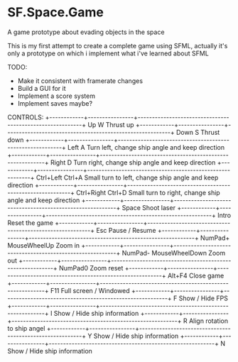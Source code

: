 # SF.Space.Game
A game prototype about evading objects in the space

This is my first attempt to create a complete game using SFML, actually it's only a prototype on which i implement what i've learned about SFML

TODO:
- Make it consistent with framerate changes
- Build a GUI for it
- Implement a score system
- Implement saves maybe?

CONTROLS:
+------------+----------------+----------------------------------------------------------+
  Up           W                Thrust up
+------------+----------------+----------------------------------------------------------+
  Down         S                Thrust down
+------------+----------------+----------------------------------------------------------+
  Left         A                Turn left, change ship angle and keep direction
+------------+----------------+----------------------------------------------------------+
  Right        D                Turn right, change ship angle and keep direction
+------------+----------------+----------------------------------------------------------+
  Ctrl+Left    Ctrl+A           Small turn to left, change ship angle and keep direction
+------------+----------------+----------------------------------------------------------+
  Ctrl+Right   Ctrl+D           Small turn to right, change ship angle and keep direction
+------------+----------------+----------------------------------------------------------+
  Space                         Shoot laser
+------------+----------------+----------------------------------------------------------+
  Intro                         Reset the game
+------------+----------------+----------------------------------------------------------+
  Esc                           Pause / Resume
+------------+----------------+----------------------------------------------------------+
  NumPad+      MouseWheelUp     Zoom in
+------------+----------------+----------------------------------------------------------+
  NumPad-      MouseWheelDown   Zoom out
+------------+----------------+----------------------------------------------------------+
  NumPad0                       Zoom reset
+------------+----------------+----------------------------------------------------------+
  Alt+F4                        Close game
+------------+----------------+----------------------------------------------------------+
  F11                           Full screen / Windowed
+------------+----------------+----------------------------------------------------------+
  F                             Show / Hide FPS
+------------+----------------+----------------------------------------------------------+
  I                             Show / Hide ship information
+------------+----------------+----------------------------------------------------------+
  R                             Align rotation to ship angel
+------------+----------------+----------------------------------------------------------+
  Y                             Show / Hide ship information
+------------+----------------+----------------------------------------------------------+
  N                             Show / Hide ship information
